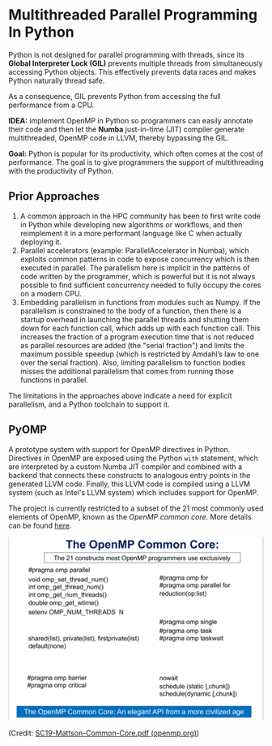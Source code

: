 # Multithreaded Parallel Programming In Python

Python is not designed for parallel programming with threads, since its **Global Interpreter Lock (GIL)** prevents multiple threads from simultaneously accessing Python objects. This effectively prevents data races and makes Python naturally thread safe.

As a consequence, GIL prevents Python from accessing the full performance from a CPU.

**IDEA:** implement OpenMP in Python so programmers can easily annotate their code and then let the **Numba** just-in-time (JIT) compiler generate multithreaded, OpenMP code in LLVM, thereby bypassing the GIL.

**Goal:** Python is popular for its productivity, which often comes at the cost of performance. The goal is to give programmers the support of multithreading with the productivity of Python.
## Prior Approaches
1. A common approach in the HPC community has been to first write code in Python while developing new algorithms or workflows, and then reimplement it in a more performant language like C when actually deploying it.
2. Parallel accelerators (example: ParallelAccelerator in Numba), which exploits common patterns in code to expose concurrency which is then executed in parallel. The parallelism here is implicit in the patterns of code written by the programmer, which is powerful but it is not always possible to find sufficient concurrency needed to fully occupy the cores on a modern CPU.
3. Embedding parallelism in functions from modules such as Numpy. If the parallelism is constrained to the body of a function, then there is a startup overhead in launching the parallel threads and shutting them down for each function call, which adds up with each function call. 
	 This increases the fraction of a program execution time that is not reduced as parallel resources are added (the "serial fraction") and limits the maximum possible speedup (which is restricted by Amdahl’s law to one over the serial fraction).
	 Also, limiting parallelism to function bodies misses the additional parallelism that comes from running those functions in parallel.

The limitations in the approaches above indicate a need for explicit parallelism, and a Python toolchain to support it.
## PyOMP
A prototype system with support for OpenMP directives in Python. Directives in OpenMP are exposed using the Python `with` statement, which are interpreted by a custom Numba JIT compiler and combined with a backend that connects these constructs to analogous entry points in the generated LLVM code. Finally, this LLVM code is compiled using a LLVM system (such as Intel's LLVM system) which includes support for OpenMP.

The project is currently restricted to a subset of the 21 most commonly used elements of OpenMP, known as the *OpenMP common core*. More details can be found [here](https://www.openmp.org/wp-content/uploads/SC19-Mattson-Common-Core.pdf).

![omp-common-core](Images/OMPCommonCore.png)

(Credit: [SC19-Mattson-Common-Core.pdf (openmp.org)](https://www.openmp.org/wp-content/uploads/SC19-Mattson-Common-Core.pdf))

